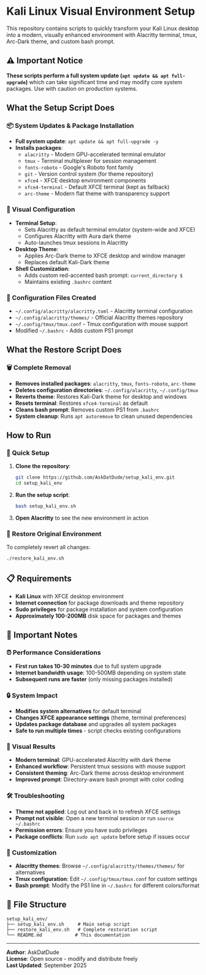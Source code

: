 # Kali Linux Visual Environment Setup

This repository contains scripts to quickly transform your Kali Linux desktop into a modern, visually enhanced environment with Alacritty terminal, tmux, Arc-Dark theme, and custom bash prompt.

## ⚠️ Important Notice

**These scripts perform a full system update (`apt update && apt full-upgrade`)** which can take significant time and may modify core system packages. Use with caution on production systems.

## What the Setup Script Does

### 📦 System Updates & Package Installation
- **Full system update**: `apt update && apt full-upgrade -y`
- **Installs packages**:
  - `alacritty` - Modern GPU-accelerated terminal emulator
  - `tmux` - Terminal multiplexer for session management
  - `fonts-roboto` - Google's Roboto font family
  - `git` - Version control system (for theme repository)
  - `xfce4` - XFCE desktop environment components
  - `xfce4-terminal` - Default XFCE terminal (kept as fallback)
  - `arc-theme` - Modern flat theme with transparency support

### 🎨 Visual Configuration
- **Terminal Setup**:
  - Sets Alacritty as default terminal emulator (system-wide and XFCE)
  - Configures Alacritty with Aura dark theme
  - Auto-launches tmux sessions in Alacritty
- **Desktop Theme**:
  - Applies Arc-Dark theme to XFCE desktop and window manager
  - Replaces default Kali-Dark theme
- **Shell Customization**:
  - Adds custom red-accented bash prompt: `current_directory $ `
  - Maintains existing `.bashrc` content

### 🔧 Configuration Files Created
- `~/.config/alacritty/alacritty.toml` - Alacritty terminal configuration
- `~/.config/alacritty/themes/` - Official Alacritty themes repository
- `~/.config/tmux/tmux.conf` - Tmux configuration with mouse support
- Modified `~/.bashrc` - Adds custom PS1 prompt

## What the Restore Script Does

### 🗑️ Complete Removal
- **Removes installed packages**: `alacritty`, `tmux`, `fonts-roboto`, `arc-theme`
- **Deletes configuration directories**: `~/.config/alacritty`, `~/.config/tmux`
- **Reverts theme**: Restores Kali-Dark theme for desktop and windows
- **Resets terminal**: Restores `xfce4-terminal` as default
- **Cleans bash prompt**: Removes custom PS1 from `.bashrc`
- **System cleanup**: Runs `apt autoremove` to clean unused dependencies

## How to Run

### 🚀 Quick Setup

1. **Clone the repository**:
   ```bash
   git clone https://github.com/AskDatDude/setup_kali_env.git
   cd setup_kali_env
   ```

2. **Run the setup script**:
   ```bash
   bash setup_kali_env.sh
   ```

4. **Open Alacritty** to see the new environment in action

### 🔄 Restore Original Environment

To completely revert all changes:
```bash
./restore_kali_env.sh
```

## 📋 Requirements

- **Kali Linux** with XFCE desktop environment
- **Internet connection** for package downloads and theme repository
- **Sudo privileges** for package installation and system configuration
- **Approximately 100-200MB** disk space for packages and themes

## 📝 Important Notes

### ⏰ Performance Considerations
- **First run takes 10-30 minutes** due to full system upgrade
- **Internet bandwidth usage**: 100-500MB depending on system state
- **Subsequent runs are faster** (only missing packages installed)

### 🔒 System Impact
- **Modifies system alternatives** for default terminal
- **Changes XFCE appearance settings** (theme, terminal preferences)
- **Updates package database** and upgrades all system packages
- **Safe to run multiple times** - script checks existing configurations

### 🎯 Visual Results
- **Modern terminal**: GPU-accelerated Alacritty with dark theme
- **Enhanced workflow**: Persistent tmux sessions with mouse support
- **Consistent theming**: Arc-Dark theme across desktop environment
- **Improved prompt**: Directory-aware bash prompt with color coding

### 🛠️ Troubleshooting
- **Theme not applied**: Log out and back in to refresh XFCE settings
- **Prompt not visible**: Open a new terminal session or run `source ~/.bashrc`
- **Permission errors**: Ensure you have sudo privileges
- **Package conflicts**: Run `sudo apt update` before setup if issues occur

### 🔧 Customization
- **Alacritty themes**: Browse `~/.config/alacritty/themes/themes/` for alternatives
- **Tmux configuration**: Edit `~/.config/tmux/tmux.conf` for custom settings
- **Bash prompt**: Modify the PS1 line in `~/.bashrc` for different colors/format

## 📄 File Structure

```
setup_kali_env/
├── setup_kali_env.sh     # Main setup script
├── restore_kali_env.sh   # Complete restoration script
└── README.md            # This documentation
```

---

**Author**: AskDatDude  
**License**: Open source - modify and distribute freely  
**Last Updated**: September 2025
